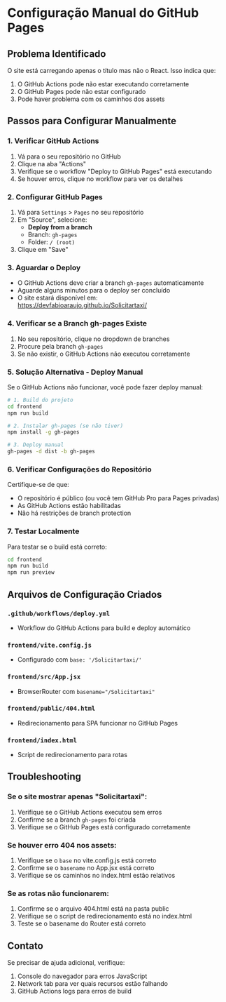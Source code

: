 # Configuração Manual do GitHub Pages

## Problema Identificado
O site está carregando apenas o título mas não o React. Isso indica que:
1. O GitHub Actions pode não estar executando corretamente
2. O GitHub Pages pode não estar configurado
3. Pode haver problema com os caminhos dos assets

## Passos para Configurar Manualmente

### 1. Verificar GitHub Actions
1. Vá para o seu repositório no GitHub
2. Clique na aba "Actions"
3. Verifique se o workflow "Deploy to GitHub Pages" está executando
4. Se houver erros, clique no workflow para ver os detalhes

### 2. Configurar GitHub Pages
1. Vá para `Settings` > `Pages` no seu repositório
2. Em "Source", selecione:
   - **Deploy from a branch**
   - Branch: `gh-pages`
   - Folder: `/ (root)`
3. Clique em "Save"

### 3. Aguardar o Deploy
- O GitHub Actions deve criar a branch `gh-pages` automaticamente
- Aguarde alguns minutos para o deploy ser concluído
- O site estará disponível em: https://devfabioaraujo.github.io/Solicitartaxi/

### 4. Verificar se a Branch gh-pages Existe
1. No seu repositório, clique no dropdown de branches
2. Procure pela branch `gh-pages`
3. Se não existir, o GitHub Actions não executou corretamente

### 5. Solução Alternativa - Deploy Manual
Se o GitHub Actions não funcionar, você pode fazer deploy manual:

```bash
# 1. Build do projeto
cd frontend
npm run build

# 2. Instalar gh-pages (se não tiver)
npm install -g gh-pages

# 3. Deploy manual
gh-pages -d dist -b gh-pages
```

### 6. Verificar Configurações do Repositório
Certifique-se de que:
- O repositório é público (ou você tem GitHub Pro para Pages privadas)
- As GitHub Actions estão habilitadas
- Não há restrições de branch protection

### 7. Testar Localmente
Para testar se o build está correto:

```bash
cd frontend
npm run build
npm run preview
```

## Arquivos de Configuração Criados

### `.github/workflows/deploy.yml`
- Workflow do GitHub Actions para build e deploy automático

### `frontend/vite.config.js`
- Configurado com `base: '/Solicitartaxi/'`

### `frontend/src/App.jsx`
- BrowserRouter com `basename="/Solicitartaxi"`

### `frontend/public/404.html`
- Redirecionamento para SPA funcionar no GitHub Pages

### `frontend/index.html`
- Script de redirecionamento para rotas

## Troubleshooting

### Se o site mostrar apenas "Solicitartaxi":
1. Verifique se o GitHub Actions executou sem erros
2. Confirme se a branch `gh-pages` foi criada
3. Verifique se o GitHub Pages está configurado corretamente

### Se houver erro 404 nos assets:
1. Verifique se o `base` no vite.config.js está correto
2. Confirme se o `basename` no App.jsx está correto
3. Verifique se os caminhos no index.html estão relativos

### Se as rotas não funcionarem:
1. Confirme se o arquivo 404.html está na pasta public
2. Verifique se o script de redirecionamento está no index.html
3. Teste se o basename do Router está correto

## Contato
Se precisar de ajuda adicional, verifique:
1. Console do navegador para erros JavaScript
2. Network tab para ver quais recursos estão falhando
3. GitHub Actions logs para erros de build
